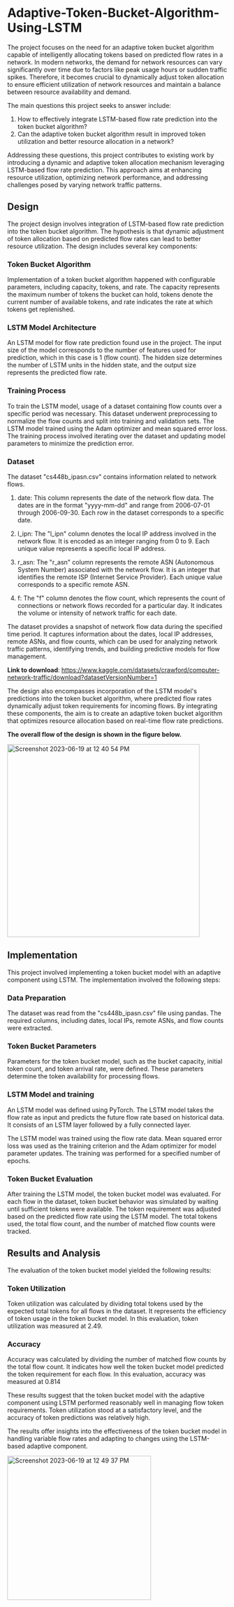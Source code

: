 # Adaptive-Token-Bucket-Algorithm-Using-LSTM
The project focuses on the need for an adaptive token bucket algorithm capable of intelligently allocating tokens based on predicted flow rates in a network. In modern networks, the demand for network resources can vary significantly over time due to factors like peak usage hours or sudden traffic spikes.
Therefore, it becomes crucial to dynamically adjust token allocation to ensure efficient utilization of network resources and maintain a balance between resource availability and demand.

The main questions this project seeks to answer include:
1. How to effectively integrate LSTM-based flow rate prediction into the token bucket algorithm?
2. Can the adaptive token bucket algorithm result in improved token utilization and better resource allocation in a network?

Addressing these questions, this project contributes to existing work by introducing a dynamic and adaptive token allocation mechanism leveraging LSTM-based flow rate prediction.
This approach aims at enhancing resource utilization, optimizing network performance, and addressing challenges posed by varying network traffic patterns.

## Design
The project design involves integration of LSTM-based flow rate prediction into the token bucket algorithm. The hypothesis is that dynamic adjustment of token allocation based on predicted flow rates can lead to better resource utilization. The design includes several key components:

### Token Bucket Algorithm
Implementation of a token bucket algorithm happened with configurable parameters, including capacity, tokens, and rate. The capacity represents the maximum number of tokens the bucket can hold, tokens denote the current number of available tokens, and rate indicates the rate at which tokens get replenished.

### LSTM Model Architecture
An LSTM model for flow rate prediction found use in the project. The input size of the model corresponds to the number of features used for prediction, which in this case is 1 (flow count). The hidden size determines the number of LSTM units in the hidden state, and the output size represents the predicted flow rate.

### Training Process
To train the LSTM model, usage of a dataset containing flow counts over a specific period was necessary. This dataset underwent preprocessing to normalize the flow counts and split into training and validation sets. The LSTM model trained using the Adam optimizer and mean squared error loss. The training process involved iterating over the dataset and updating model parameters to minimize the prediction error.

### Dataset
The dataset "cs448b_ipasn.csv" contains information related to network flows.

1. date: This column represents the date of the network flow data. The dates are in the format "yyyy-mm-dd" and range from 2006-07-01 through 2006-09-30. Each row in the dataset corresponds to a specific date.

2. l_ipn: The "l_ipn" column denotes the local IP address involved in the network flow. It is encoded as an integer ranging from 0 to 9. Each unique value represents a specific local IP address.

3. r_asn: The "r_asn" column represents the remote ASN (Autonomous System Number) associated with the network flow. It is an integer that identifies the remote ISP (Internet Service Provider). Each unique value corresponds to a specific remote ASN.

4. f: The "f" column denotes the flow count, which represents the count of connections or network flows recorded for a particular day. It indicates the volume or intensity of network traffic for each date.

The dataset provides a snapshot of network flow data during the specified time period. It captures information about the dates, local IP addresses, remote ASNs, and flow counts, which can be used for analyzing network traffic patterns, identifying trends, and building predictive models for flow management.

**Link to download**: https://www.kaggle.com/datasets/crawford/computer-network-traffic/download?datasetVersionNumber=1

The design also encompasses incorporation of the LSTM model's predictions into the token bucket algorithm, where predicted flow rates dynamically adjust token requirements for incoming flows. By integrating these components, the aim is to create an adaptive token bucket algorithm that optimizes resource allocation based on real-time flow rate predictions.

**The overall flow of the design is shown in the figure below.**

<img width="440" alt="Screenshot 2023-06-19 at 12 40 54 PM" src="https://github.com/Shadhrush5/Adaptive-Token-Bucket-Algorithm-Using-LSTM/assets/119898772/4eff3777-8512-48c5-a2ce-5236ca34792d">

## Implementation
This project involved implementing a token bucket model with an adaptive component using LSTM. The implementation involved the following steps:

### Data Preparation
The dataset was read from the "cs448b_ipasn.csv" file using pandas. The required columns, including dates, local IPs, remote ASNs, and flow counts were extracted.

### Token Bucket Parameters
Parameters for the token bucket model, such as the bucket capacity, initial token count, and token arrival rate, were defined. These parameters determine the token availability for processing flows.

### LSTM Model and training
An LSTM model was defined using PyTorch. The LSTM model takes the flow rate as input and predicts the
future flow rate based on historical data. It consists of an LSTM layer followed by a fully connected layer.

The LSTM model was trained using the flow rate data. Mean squared error loss was used as the training criterion and the Adam optimizer for model parameter updates. The training was performed for a specified number of epochs.

### Token Bucket Evaluation
After training the LSTM model, the token bucket model was evaluated. For each flow in the dataset, token bucket behavior was simulated by waiting until sufficient tokens were available. The token requirement was adjusted based on the predicted flow rate using the LSTM model. The total tokens used, the total flow count, and the number of matched flow counts were tracked.

## Results and Analysis
The evaluation of the token bucket model yielded the following results:

### Token Utilization
Token utilization was calculated by dividing total tokens used by the expected total tokens for all flows in the dataset. It represents the efficiency of token usage in the token bucket model. In this evaluation, token utilization was measured at 2.49.

### Accuracy
Accuracy was calculated by dividing the number of matched flow counts by the total flow count. It indicates how well the token bucket model predicted the token requirement for each flow. In this evaluation, accuracy was measured at 0.814

These results suggest that the token bucket model with the adaptive component using LSTM performed reasonably well in managing flow token requirements. Token utilization stood at a satisfactory level, and the accuracy of token predictions was relatively high.

The results offer insights into the effectiveness of the token bucket model in handling variable flow rates and adapting to changes using the LSTM-based adaptive component.

<img width="329" alt="Screenshot 2023-06-19 at 12 49 37 PM" src="https://github.com/Shadhrush5/Adaptive-Token-Bucket-Algorithm-Using-LSTM/assets/119898772/a91780c2-c43d-4753-863c-a4ca611c4992">
